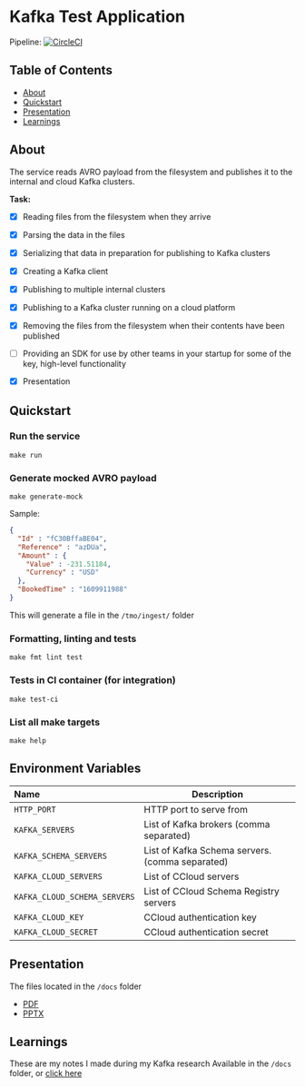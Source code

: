 # Kafka Test Application

Pipeline: [![CircleCI](https://circleci.com/gh/ftamas88/kafka-test.svg?style=svg)](https://circleci.com/gh/ftamas88/kafka-test)

## Table of Contents
- [About](#about)
- [Quickstart](#quickstart)
- [Presentation](#presentation)
- [Learnings](#learnings)

## About
The service reads AVRO payload from the filesystem and publishes it to the internal and cloud Kafka clusters.

**Task:**
- [x] Reading files from the filesystem when they arrive
- [x] Parsing the data in the files
- [x] Serializing that data in preparation for publishing to Kafka clusters
- [x] Creating a Kafka client
- [x] Publishing to multiple internal clusters
- [x] Publishing to a Kafka cluster running on a cloud platform
- [x] Removing the files from the filesystem when their contents have been published
- [ ] Providing an SDK for use by other teams in your startup for some of the key, high-level functionality

- [x] Presentation



## Quickstart
### Run the service
```
make run
```

### Generate mocked AVRO payload
```
make generate-mock
```
Sample:
```json
{
  "Id" : "fC30BffaBE04",
  "Reference" : "azDUa",
  "Amount" : {
    "Value" : -231.51184,
    "Currency" : "USD"
  },
  "BookedTime" : "1609911988"
}
```
This will generate a file in the `/tmo/ingest/` folder

### Formatting, linting and tests
```
make fmt lint test
```

### Tests in CI container (for integration)
```
make test-ci
```

### List all make targets
```
make help
```

## Environment Variables
| Name | Description |
|:-----|-------------|
| `HTTP_PORT` | HTTP port to serve from |
| `KAFKA_SERVERS` | List of Kafka brokers (comma separated) |
| `KAFKA_SCHEMA_SERVERS` | List of Kafka Schema servers. (comma separated) |
| `KAFKA_CLOUD_SERVERS` | List of CCloud servers |
| `KAFKA_CLOUD_SCHEMA_SERVERS` | List of CCloud Schema Registry servers |
| `KAFKA_CLOUD_KEY` | CCloud authentication key |
| `KAFKA_CLOUD_SECRET` | CCloud authentication secret |

## Presentation
The files located in the `/docs` folder

- [PDF](docs/Kafka%20test.pdf)
- [PPTX](docs/Kafka%20test.pptx)

## Learnings
These are my notes I made during my Kafka research
Available in the `/docs` folder, or [click here](docs/etc.MD)